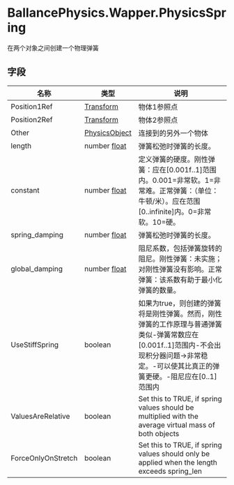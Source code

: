 ﻿# BallancePhysics.Wapper.PhysicsSpring 
在两个对象之间创建一个物理弹簧

## 字段

|名称|类型|说明|
|---|---|---|
|Position1Ref|[Transform](https://docs.unity3d.com/ScriptReference/Transform.html) |物体1参照点|
|Position2Ref|[Transform](https://docs.unity3d.com/ScriptReference/Transform.html) |物体2参照点|
|Other|[PhysicsObject](./BallancePhysics.Wapper.PhysicsObject.md) |连接到的另外一个物体|
|length|number [float](../types.md)|弹簧松弛时弹簧的长度。|
|constant|number [float](../types.md)|定义弹簧的硬度。刚性弹簧：应在[0.001f..1]范围内。0.001=非常软。1=非常难。正常弹簧：（单位：牛顿/米）。应在范围[0..infinite]内。0=非常软。10=硬。|
|spring_damping|number [float](../types.md)|弹簧松弛时弹簧的长度。|
|global_damping|number [float](../types.md)|阻尼系数，包括弹簧旋转的阻尼。刚性弹簧：未实施；对刚性弹簧没有影响。正常弹簧：该系数有助于最小化弹簧的数量。|
|UseStiffSpring|boolean |如果为true，则创建的弹簧将是刚性弹簧。然而，刚性弹簧的工作原理与普通弹簧类似-弹簧常数应在[0.001f..1]范围内-不会出现积分器问题->非常稳定。-可以使其比真正的弹簧更硬。-阻尼应在[0..1]范围内|
|ValuesAreRelative|boolean |Set this to TRUE, if spring values should be multiplied with the average virtual mass of both objects|
|ForceOnlyOnStretch|boolean |Set this to TRUE, if spring values should only be applied when the length exceeds spring_len|
